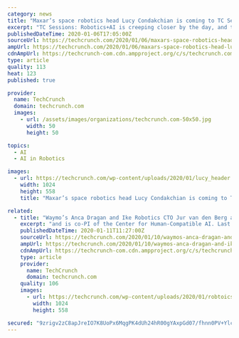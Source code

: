 ```yaml
---
category: news
title: "Maxar’s space robotics head Lucy Condakchian is coming to TC Sessions: Robotics+AI"
excerpt: "TC Sessions: Robotics+AI is creeping closer by the day, and the agenda is packed ... Students, grab your tickets for just $50 here. Got an early-stage startup? Book a Startup Exhibitor package for $2,200 and you’ll get four (4) tickets along with a demo table to showcase your company at the conference."
publishedDateTime: 2020-01-06T17:05:00Z
sourceUrl: https://techcrunch.com/2020/01/06/maxars-space-robotics-head-lucy-condakchian-is-coming-to-tc-sessions-roboticsai/
ampUrl: https://techcrunch.com/2020/01/06/maxars-space-robotics-head-lucy-condakchian-is-coming-to-tc-sessions-roboticsai/amp/
cdnAmpUrl: https://techcrunch-com.cdn.ampproject.org/c/s/techcrunch.com/2020/01/06/maxars-space-robotics-head-lucy-condakchian-is-coming-to-tc-sessions-roboticsai/amp/
type: article
quality: 113
heat: 123
published: true

provider:
  name: TechCrunch
  domain: techcrunch.com
  images:
    - url: /assets/images/organizations/techcrunch.com-50x50.jpg
      width: 50
      height: 50

topics:
  - AI
  - AI in Robotics

images:
  - url: https://techcrunch.com/wp-content/uploads/2020/01/lucy_header.png?w=1024
    width: 1024
    height: 558
    title: "Maxar’s space robotics head Lucy Condakchian is coming to TC Sessions: Robotics+AI"

related:
  - title: "Waymo’s Anca Dragan and Ike Robotics CTO Jur van den Berg are coming to TC Sessions: Robotics+AI"
    excerpt: "and is co-PI of the Center for Human-Compatible AI. Last year, Dragan was awarded the Presidential Early Career Award for Scientists and Engineers. Van den Berg is the co-founder and CTO of Ike Robotics, a self-driving truck startup that last year raised $52 million in a Series A funding round led by Bain Capital Ventures. Van den Berg has ..."
    publishedDateTime: 2020-01-11T11:27:00Z
    sourceUrl: https://techcrunch.com/2020/01/10/waymos-anca-dragan-and-ike-robotics-cto-jur-van-den-berg-are-coming-to-tc-sessions-robotics-ai/
    ampUrl: https://techcrunch.com/2020/01/10/waymos-anca-dragan-and-ike-robotics-cto-jur-van-den-berg-are-coming-to-tc-sessions-robotics-ai/amp/
    cdnAmpUrl: https://techcrunch-com.cdn.ampproject.org/c/s/techcrunch.com/2020/01/10/waymos-anca-dragan-and-ike-robotics-cto-jur-van-den-berg-are-coming-to-tc-sessions-robotics-ai/amp/
    type: article
    provider:
      name: TechCrunch
      domain: techcrunch.com
    quality: 106
    images:
      - url: https://techcrunch.com/wp-content/uploads/2020/01/robtoics_ancajur.png?w=1024
        width: 1024
        height: 558

secured: "9zrigv2zC8apJreIO7K8UoPx6MqgPK4dUh24hR00gYAxpGd07/fhnn0PV+YlczVX7OBgf6gleywJzdLlo7U/PXj95dHxoPACd7gZy5Iq/rDbT+va1yM0NDItShNfasIyktHRiuaRnFYJaURbBY+PxZTB+X2eGiDurty47gs9j4J3sYXo9blFz5fNP0T7TE6qofVS/i+AL47HAvmMtj8Qaadzrzg4JnpWYQlvxRgRJzVUefGhv2/ruevG6JS0y4offA8GarhtsHnlR+fI7PoK7NOmAHJdoK7zxslYv5UTZN9UkZ2lmLePjlmwrZNIKp/27BMGz7CCgFU8sx3NlNAy3wEGXfCMReYwQvq9ZQhpFaA4pcRAX/pN0+ebx1Zu/jMGt80zqVRMmd0OlzijqxDlQNLS0CAbpABTI3wMKV41XZMbdX2B1yCx1GLTOWgP6eyQClPUfoXBgo6eQHWW/7oHZQ==;PoOwL71R05VVY1sQ6FDoZA=="
---
```


